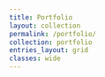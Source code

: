 ```yaml
---
title: Portfolio
layout: collection
permalink: /portfolio/
collection: portfolio
entries_layout: grid
classes: wide   
---
```


